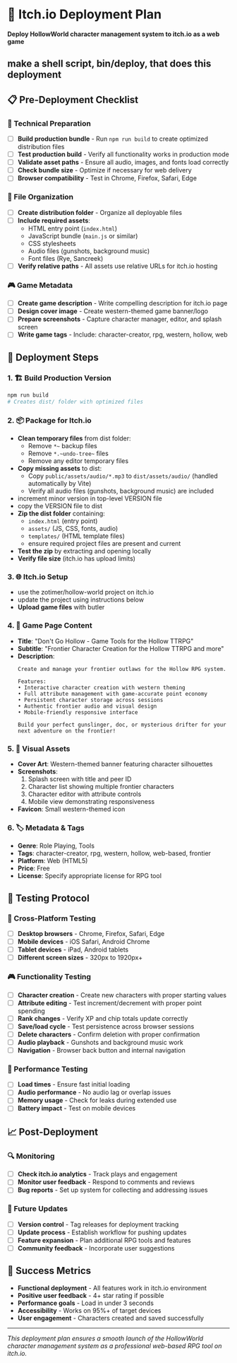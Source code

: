 # 🎯 Itch.io Deployment Plan

**Deploy HollowWorld character management system to itch.io as a web game**

## make a shell script, bin/deploy, that does this deployment

## 📋 Pre-Deployment Checklist

### 🔧 Technical Preparation
- [ ] **Build production bundle** - Run `npm run build` to create optimized distribution files
- [ ] **Test production build** - Verify all functionality works in production mode
- [ ] **Validate asset paths** - Ensure all audio, images, and fonts load correctly
- [ ] **Check bundle size** - Optimize if necessary for web delivery
- [ ] **Browser compatibility** - Test in Chrome, Firefox, Safari, Edge

### 📁 File Organization
- [ ] **Create distribution folder** - Organize all deployable files
- [ ] **Include required assets**:
  - HTML entry point (`index.html`)
  - JavaScript bundle (`main.js` or similar)
  - CSS stylesheets
  - Audio files (gunshots, background music)
  - Font files (Rye, Sancreek)
- [ ] **Verify relative paths** - All assets use relative URLs for itch.io hosting

### 🎮 Game Metadata
- [ ] **Create game description** - Write compelling description for itch.io page
- [ ] **Design cover image** - Create western-themed game banner/logo
- [ ] **Prepare screenshots** - Capture character manager, editor, and splash screen
- [ ] **Write game tags** - Include: character-creator, rpg, western, hollow, web

## 🚀 Deployment Steps

### 1. 🏗️ Build Production Version
```bash
npm run build
# Creates dist/ folder with optimized files
```

### 2. 📦 Package for Itch.io
- **Clean temporary files** from dist folder:
  - Remove `*~` backup files
  - Remove `*.~undo-tree~` files
  - Remove any editor temporary files
- **Copy missing assets** to dist:
  - Copy `public/assets/audio/*.mp3` to `dist/assets/audio/` (handled automatically by Vite)
  - Verify all audio files (gunshots, background music) are included
- increment minor version in top-level VERSION file
- copy the VERSION file to dist
- **Zip the dist folder** containing:
  - `index.html` (entry point)
  - `assets/` (JS, CSS, fonts, audio)
  - `templates/` (HTML template files)
  - ensure required project files are present and current
- **Test the zip** by extracting and opening locally
- **Verify file size** (itch.io has upload limits)

### 3. 🌐 Itch.io Setup
- use the zotimer/hollow-world project on itch.io
- update the project using instructions below
- **Upload game files** with butler

### 4. 📝 Game Page Content
- **Title**: "Don't Go Hollow - Game Tools for the Hollow TTRPG"
- **Subtitle**: "Frontier Character Creation for the Hollow TTRPG and more"
- **Description**:
  ```
  Create and manage your frontier outlaws for the Hollow RPG system.

  Features:
  • Interactive character creation with western theming
  • Full attribute management with game-accurate point economy
  • Persistent character storage across sessions
  • Authentic frontier audio and visual design
  • Mobile-friendly responsive interface

  Build your perfect gunslinger, doc, or mysterious drifter for your next adventure on the frontier!
  ```

### 5. 🎨 Visual Assets
- **Cover Art**: Western-themed banner featuring character silhouettes
- **Screenshots**:
  1. Splash screen with title and peer ID
  2. Character list showing multiple frontier characters
  3. Character editor with attribute controls
  4. Mobile view demonstrating responsiveness
- **Favicon**: Small western-themed icon

### 6. 🏷️ Metadata & Tags
- **Genre**: Role Playing, Tools
- **Tags**: character-creator, rpg, western, hollow, web-based, frontier
- **Platform**: Web (HTML5)
- **Price**: Free
- **License**: Specify appropriate license for RPG tool

## 🧪 Testing Protocol

### 📱 Cross-Platform Testing
- [ ] **Desktop browsers** - Chrome, Firefox, Safari, Edge
- [ ] **Mobile devices** - iOS Safari, Android Chrome
- [ ] **Tablet devices** - iPad, Android tablets
- [ ] **Different screen sizes** - 320px to 1920px+

### 🎮 Functionality Testing
- [ ] **Character creation** - Create new characters with proper starting values
- [ ] **Attribute editing** - Test increment/decrement with proper point spending
- [ ] **Rank changes** - Verify XP and chip totals update correctly
- [ ] **Save/load cycle** - Test persistence across browser sessions
- [ ] **Delete characters** - Confirm deletion with proper confirmation
- [ ] **Audio playback** - Gunshots and background music work
- [ ] **Navigation** - Browser back button and internal navigation

### 🔧 Performance Testing
- [ ] **Load times** - Ensure fast initial loading
- [ ] **Audio performance** - No audio lag or overlap issues
- [ ] **Memory usage** - Check for leaks during extended use
- [ ] **Battery impact** - Test on mobile devices

## 📈 Post-Deployment

### 🔍 Monitoring
- [ ] **Check itch.io analytics** - Track plays and engagement
- [ ] **Monitor user feedback** - Respond to comments and reviews
- [ ] **Bug reports** - Set up system for collecting and addressing issues

### 🚀 Future Updates
- [ ] **Version control** - Tag releases for deployment tracking
- [ ] **Update process** - Establish workflow for pushing updates
- [ ] **Feature expansion** - Plan additional RPG tools and features
- [ ] **Community feedback** - Incorporate user suggestions

## 🎯 Success Metrics

- **Functional deployment** - All features work in itch.io environment
- **Positive user feedback** - 4+ star rating if possible
- **Performance goals** - Load in under 3 seconds
- **Accessibility** - Works on 95%+ of target devices
- **User engagement** - Characters created and saved successfully

---

*This deployment plan ensures a smooth launch of the HollowWorld character management system as a professional web-based RPG tool on itch.io.*
